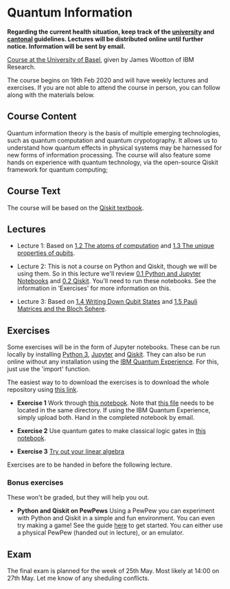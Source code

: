 # Quantum Information

**Regarding the current health situation, keep track of the [university](https://www.unibas.ch/en/News-Events/Coronavirus.html) and [cantonal](https://www.coronavirus.bs.ch/) guidelines. Lectures will be distributed online until further notice. Information will be sent by email.**

[Course at the University of Basel](https://vorlesungsverzeichnis.unibas.ch/en/home?id=239410), given by James Wootton of IBM Research.

The course begins on 19th Feb 2020 and will have weekly lectures and exercises. If you are not able to attend the course in person, you can follow along with the materials below.


## Course Content

Quantum information theory is the basis of multiple emerging technologies, such as quantum computation and quantum crypotography. It allows us to understand how quantum effects in physical systems may be harnessed for new forms of information processing. The course will also feature some hands on experience with quantum technology, via the open-source Qiskit framework for quantum computing;

## Course Text

The course will be based on the [Qiskit textbook](https://qiskit.org/textbook/preface.html).

## Lectures

* Lecture 1: Based on [1.2 The atoms of computation](https://nbviewer.jupyter.org/github/quantumjim/Quantum-information-course-Basel/blob/master/qiskit-textbook/content/ch-states/atoms-computation.ipynb) and [1.3 The unique properties of qubits](https://nbviewer.jupyter.org/github/quantumjim/Quantum-information-course-Basel/blob/master/qiskit-textbook/content/ch-states/unique-properties-qubits.ipynb).

* Lecture 2: This is not a course on Python and Qiskit, though we will be using them. So in this lecture we'll review [0.1 Python and Jupyter Notebooks](qiskit-textbook/content/ch-prerequisites/python-and-jupyter-notebooks.ipynb) and [0.2 Qiskit](qiskit-textbook/content/ch-prerequisites/qiskit.ipynb). You'll need to run these notebooks. See the information in 'Exercises' for more information on this.

* Lecture 3: Based on [1.4 Writing Down Qubit States](https://nbviewer.jupyter.org/github/quantumjim/Quantum-information-course-Basel/blob/master/qiskit-textbook/content/ch-states/writing-down-qubit-states.ipynb) and [1.5 Pauli Matrices and the Bloch Sphere](https://nbviewer.jupyter.org/github/quantumjim/Quantum-information-course-Basel/blob/master/qiskit-textbook/content/ch-states/pauli-matrices-bloch-sphere.ipynb).

## Exercises

Some exercises will be in the form of Jupyter notebooks. These can be run locally by installing [Python 3](https://www.python.org/downloads/), [Jupyter](https://jupyter.org/) and [Qiskit](https://qiskit.org/). They can also be run online without any installation using the [IBM Quantum Experience](https://quantum-computing.ibm.com/jupyter/). For this, just use the 'import' function.

The easiest way to to download the exercises is to download the whole repository using [this link](https://github.com/quantumjim/Quantum-information-course-Basel/archive/master.zip).

* **Exercise 1** Work through [this notebook](exercises/Hello_Qiskit.ipynb). Note that [this file](exercises/hello_quantum.py) needs to be located in the same directory. If using the IBM Quantum Experience, simply upload both. Hand in the completed notebook by email.

* **Exercise 2** Use quantum gates to make classical logic gates in [this notebook](exercises/classical_logic_gates.ipynb).

* **Exercise 3** [Try out your linear algebra](exercises/exercise_3.pdf)

Exercises are to be handed in before the following lecture.

### Bonus exercises

These won't be graded, but they will help you out.

* **Python and Qiskit on PewPews** Using a PewPew you can experiment with Python and Qiskit in a simple and fun environment. You can even try making a game! See the guide [here](https://nbviewer.jupyter.org/github/qiskit-community/MicroQiskit/blob/master/versions/MicroPython/tutorials/index.ipynb) to get started. You can either use a physical PewPew (handed out in lecture), or an emulator.


## Exam

The final exam is planned for the week of 25th May. Most likely at 14:00 on 27th May. Let me know of any sheduling conflicts.